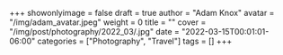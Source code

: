 +++
showonlyimage = false
draft = true
author = "Adam Knox"
avatar = "/img/adam_avatar.jpeg"
weight = 0
title = ""
cover = "/img/post/photography/2022_03/.jpg"
date = "2022-03-15T00:01:01-06:00"
categories = ["Photography", "Travel"]
tags = []
+++
<!--more-->
